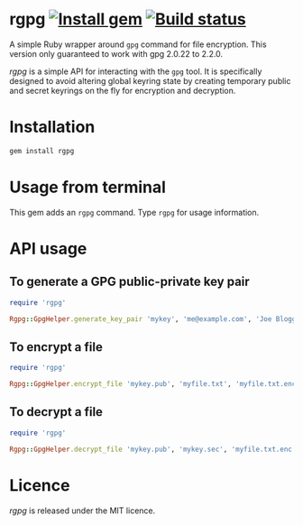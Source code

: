 # rgpg [![Install gem](https://badge.fury.io/rb/rgpg.png)](https://rubygems.org/gems/rgpg) [![Build status](https://travis-ci.org/rcook/rgpg.png?branch=master,0.3.0,0.2.4)](https://travis-ci.org/rcook/rgpg)

A simple Ruby wrapper around `gpg` command for file encryption. This version only guaranteed to work with gpg 2.0.22 to 2.2.0.

_rgpg_ is a simple API for interacting with the `gpg` tool. It is specifically designed to avoid altering global keyring state by creating temporary public and secret keyrings on the fly for encryption and decryption.

# Installation

```bash
gem install rgpg
```

# Usage from terminal

This gem adds an `rgpg` command. Type `rgpg` for usage information.

# API usage

## To generate a GPG public-private key pair

```ruby
require 'rgpg'

Rgpg::GpgHelper.generate_key_pair 'mykey', 'me@example.com', 'Joe Bloggs'
```

## To encrypt a file

```ruby
require 'rgpg'

Rgpg::GpgHelper.encrypt_file 'mykey.pub', 'myfile.txt', 'myfile.txt.enc'
```

## To decrypt a file

```ruby
require 'rgpg'

Rgpg::GpgHelper.decrypt_file 'mykey.pub', 'mykey.sec', 'myfile.txt.enc', 'myfile.txt' [, 'secret_key_passphrase']
```

# Licence

_rgpg_ is released under the MIT licence.

